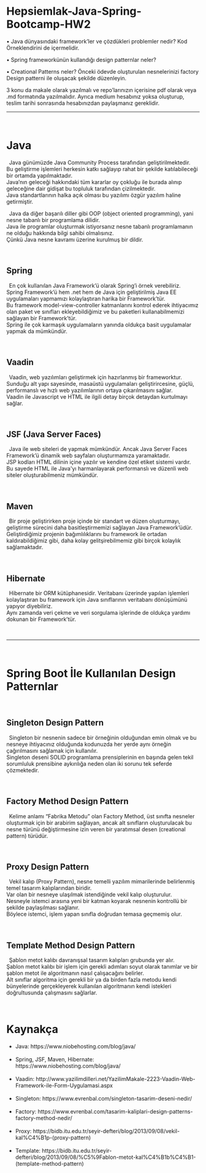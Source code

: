 # Hepsiemlak-Java-Spring-Bootcamp-HW2


• Java dünyasındaki framework’ler ve çözdükleri problemler nedir? Kod Örneklendirini de 
içermelidir. 

• Spring frameworkünün kullandığı design patternlar neler?

• Creational Patterns neler? Önceki ödevde oluşturulan nesnelerinizi factory Design patterni ile 
oluşacak şekilde düzenleyin.

3 konu da makale olarak yazılmalı ve repo’larınızın içerisine pdf olarak veya .md formatında 
yazılmalıdır. Ayrıca medium hesabınız yoksa oluşturup, teslim tarihi sonrasında hesabınızdan 
paylaşmanız gereklidir. 


<hr><br>

<h1>Java</h1>
<p>&ensp;Java günümüzde Java Community Process tarafından geliştirilmektedir. <br>Bu geliştirme işlemleri herkesin katkı sağlayıp rahat bir şekilde katılabileceği bir ortamda yapılmaktadır. <br>Java’nın geleceği hakkındaki tüm kararlar oy çokluğu ile burada alınıp geleceğine dair gidişat bu topluluk tarafından çizilmektedir. <br>Java standartlarının halka açık olması bu yazılımı özgür yazılım haline getirmiştir.</p>

<p>&ensp;Java da diğer başarılı diller gibi OOP (object oriented programming), yani nesne tabanlı bir programlama dilidir. <br>Java ile programlar oluşturmak istiyorsanız nesne tabanlı programlamanın ne olduğu hakkında bilgi sahibi olmalısınız. <br>Çünkü Java nesne kavramı üzerine kurulmuş bir dildir.</p><br>

<h2> Spring </h2>
<p>&ensp;En çok kullanılan Java Framework’ü olarak Spring’i örnek verebiliriz. <br>Spring Framework’ü hem .net hem de Java için geliştirilmiş Java EE uygulamaları yapmamızı kolaylaştıran harika bir Framework’tür. <br>Bu framework model-view-controller katmanlarını kontrol ederek ihtiyacımız olan paket ve sınıfları ekleyebildiğimiz ve bu paketleri kullanabilmemizi sağlayan bir Framework’tür. <br>Spring ile çok karmaşık uygulamaların yanında oldukça basit uygulamalar yapmak da mümkündür.</p><br>

<h2> Vaadin </h2>
<p>&ensp;Vaadin, web yazılımları geliştirmek için hazırlanmış bir frameworktur. <br>Sunduğu alt yapı sayesinde, masaüstü uygulamaları geliştirircesine, güçlü, performanslı ve hızlı  web yazılımlarının ortaya çıkarılmasını sağlar. <br>Vaadin ile Javascript ve HTML ile ilgili detay birçok detaydan kurtulmayı sağlar.</p><br>

<h2> JSF (Java Server Faces) </h2>
<p>&ensp;Java ile web siteleri de yapmak mümkündür. Ancak Java Server Faces Framework’ü dinamik web sayfaları oluşturmamıza yaramaktadır. <br> JSP kodları HTML dilinin içine yazılır ve kendine özel etiket sistemi vardır. <br>Bu sayede HTML ile Java'yı harmanlayarak performanslı ve düzenli web siteler oluşturabilmeniz mümkündür.</p><br>
  
  
<h2> Maven </h2>
<p>&ensp;Bir proje geliştirirken proje içinde bir standart ve düzen oluşturmayı, geliştirme sürecini daha basitleştirmemizi sağlayan Java Framework’üdür.<br> Geliştirdiğimiz projenin bağımlılıklarını bu framework ile ortadan kaldırabildiğimiz gibi, daha kolay gelitşirebilmemiz gibi birçok kolaylık sağlamaktadır.</p><br>

<h2> Hibernate </h2>
<p>&ensp;Hibernate bir ORM kütüphanesidir. Veritabanı üzerinde yapılan işlemleri kolaylaştıran bu framework için Java sınıflarının veritabanı dönüşümünü yapıyor diyebiliriz. <br>Aynı zamanda veri çekme ve veri sorgulama işlerinde de oldukça yardımı dokunan bir Framework’tür.</p><br>

<hr><br><h1>Spring Boot İle Kullanılan Design Patternlar</h1><br>

<h2>Singleton Design Pattern</h2>
<p>&ensp;Singleton bir nesnenin sadece bir örneğinin olduğundan emin olmak ve bu nesneye ihtiyacınız olduğunda kodunuzda her yerde aynı örneğin çağırılmasını sağlamak için kullanılır. <br>Singleton deseni SOLID programlama prensiplerinin en başında gelen tekil sorumluluk prensibine aykırılığa neden olan iki sorunu tek seferde çözmektedir.</p><br>

<h2>Factory Method Design Pattern</h2>
<p>&ensp;Kelime anlamı “Fabrika Metodu” olan Factory Method, üst sınıfta nesneler oluşturmak için bir arabirim sağlayan, ancak alt sınıfların oluşturulacak bu nesne türünü değiştirmesine izin veren bir yaratımsal desen (creational pattern) türüdür.</p><br>

<h2>Proxy Design Pattern</h2>
<p>&ensp;Vekil kalıp (Proxy Pattern), nesne temelli yazılım mimarilerinde belirlenmiş temel tasarım kalıplarından biridir. <br>Var olan bir nesneye ulaşılmak istendiğinde vekil kalıp oluşturulur. <br>Nesneyle istemci arasına yeni bir katman koyarak nesnenin kontrollü bir şekilde paylaşılması sağlanır. <br>Böylece istemci, işlem yapan sınıfla doğrudan temasa geçmemiş olur.</p><br>

<h2>Template Method Design Pattern</h2>
<p>&ensp;Şablon metot kalıbı davranışsal tasarım kalıpları grubunda yer alır. <br>Şablon metot kalıbı bir işlem için gerekli adımları soyut olarak tanımlar ve bir şablon metot ile algoritmanın nasıl çalışacağını belirler. <br>Alt sınıflar algoritma için gerekli bir ya da birden fazla metodu kendi bünyelerinde gerçekleyerek kullanılan algoritmanın kendi istekleri doğrultusunda çalışmasını sağlarlar.</p><br>

<h1>Kaynakça</h1>
<ul>
    <li>Java: https://www.niobehosting.com/blog/java/</li><br>
    <li>Spring, JSF, Maven, Hibernate: https://www.niobehosting.com/blog/java/</li><br>
    <li>Vaadin: http://www.yazilimdilleri.net/YazilimMakale-2223-Vaadin-Web-Framework-ile-Form-Uygulamasi.aspx</li><br>
    <li>Singleton: https://www.evrenbal.com/singleton-tasarim-deseni-nedir/</li><br>
    <li>Factory: https://www.evrenbal.com/tasarim-kaliplari-design-patterns-factory-method-nedir/</li><br>
    <li>Proxy: https://bidb.itu.edu.tr/seyir-defteri/blog/2013/09/08/vekil-kal%C4%B1p-(proxy-pattern)</li><br>
    <li>Template: https://bidb.itu.edu.tr/seyir-defteri/blog/2013/09/08/%C5%9Fablon-metot-kal%C4%B1b%C4%B1-(template-method-pattern)</li>
   </ul>
